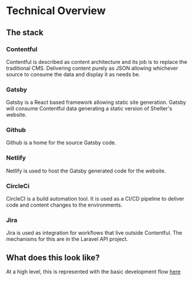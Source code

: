 # Technical Overview

## The stack

### Contentful

Contentful is described as content architecture and its job is to replace the traditional CMS. Delivering content purely as JSON allowing whichever source to consume the data and display it as needs be.

### Gatsby

Gatsby is a React based framework allowing static site generation. Gatsby will consume Contentful data generating a static version of Shelter's website.

### Github

Github is a home for the source Gatsby code.

### Netlify

Netlify is used to host the Gatsby generated code for the website.

### CircleCi

CircleCI is a build automation tool. It is used as a CI/CD pipeline to deliver code and content changes to the environments.

### Jira

Jira is used as integration for workflows that live outside Contentful. The mechanisms for this are in the Laravel API project.

## What does this look like?

At a high level, this is represented with the basic development flow [here](assets/shelter-highlevel-workflow.jpg)